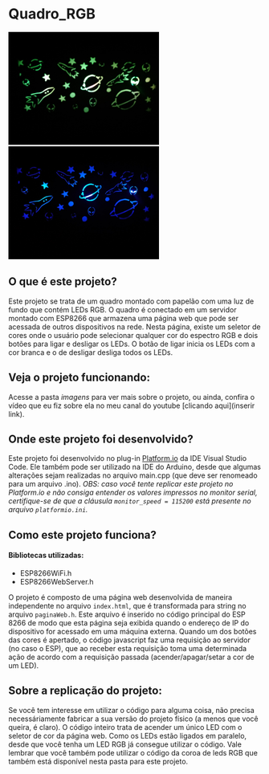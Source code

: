 # Quadro_RGB
<img src = "imagens/quadro_escuro_verde.jpeg" width = 300>
<img src = "imagens/quadro_escuro_azul.jpeg" width = 300>

## O que é este projeto?
Este projeto se trata de um quadro montado com papelão com uma luz de fundo que contém LEDs RGB. O quadro é conectado em um servidor montado com ESP8266 que armazena uma página web que pode ser acessada de outros dispositivos na rede. Nesta página, existe um seletor de cores onde o usuário pode selecionar qualquer cor do espectro RGB e dois botões para ligar e desligar os LEDs. O botão de ligar inicia os LEDs com a cor branca e o de desligar desliga todos os LEDs.  

## Veja o projeto funcionando:
Acesse a pasta *imagens* para ver mais sobre o projeto, ou ainda, confira o vídeo que eu fiz sobre ela no meu canal do youtube [clicando aqui](inserir link).

## Onde este projeto foi desenvolvido?
Este projeto foi desenvolvido no plug-in [Platform.io](https://platformio.org/) da IDE Visual Studio Code. Ele também pode ser utilizado na IDE do Arduino, desde que algumas alterações sejam realizadas no arquivo main.cpp (que deve ser renomeado para um arquivo .ino). *OBS: caso você tente replicar este projeto no Platform.io e não consiga entender os valores impressos no monitor serial, certifique-se de que a cláusula `monitor_speed = 115200` está presente no arquivo `platformio.ini`.*

## Como este projeto funciona?
#### Bibliotecas utilizadas:
  * ESP8266WiFi.h
  * ESP8266WebServer.h

O projeto é composto de uma página web desenvolvida de maneira independente no arquivo `index.html`, que é transformada para string no arquivo `paginaWeb.h`. Este arquivo é inserido no código principal do ESP 8266 de modo que esta página seja exibida quando o endereço de IP do dispositivo for acessado em uma máquina externa. 
Quando um dos botões das cores é apertado, o código javascript faz uma requisição ao servidor (no caso o ESP), que ao receber esta requisição toma uma determinada ação de acordo com a requisição passada (acender/apagar/setar a cor de um LED).


## Sobre a replicação do projeto:
Se você tem interesse em utilizar o código para alguma coisa, não precisa necessáriamente fabricar a sua versão do projeto físico (a menos que você queira, é claro). O código inteiro trata de acender um único LED com o seletor de cor da página web. Como os LEDs estão ligados em paralelo, desde que você tenha um LED RGB já consegue utilizar o código. Vale lembrar que você também pode utilizar o código da coroa de leds RGB que também está disponível nesta pasta para este projeto.

